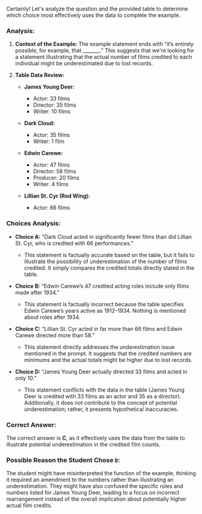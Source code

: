 Certainly! Let's analyze the question and the provided table to determine which choice most effectively uses the data to complete the example.

### Analysis:

1. **Context of the Example:**
   The example statement ends with “it’s entirely possible, for example, that _______.” This suggests that we're looking for a statement illustrating that the actual number of films credited to each individual might be underestimated due to lost records.

2. **Table Data Review:**

   - **James Young Deer:** 
     - Actor: 33 films
     - Director: 35 films
     - Writer: 10 films

   - **Dark Cloud:** 
     - Actor: 35 films
     - Writer: 1 film

   - **Edwin Carewe:** 
     - Actor: 47 films
     - Director: 58 films
     - Producer: 20 films
     - Writer: 4 films

   - **Lillian St. Cyr (Red Wing):**
     - Actor: 66 films

### Choices Analysis:

- **Choice A:** “Dark Cloud acted in significantly fewer films than did Lillian St. Cyr, who is credited with 66 performances.”
  - This statement is factually accurate based on the table, but it fails to illustrate the possibility of underestimation of the number of films credited. It simply compares the credited totals directly stated in the table.
  
- **Choice B:** “Edwin Carewe’s 47 credited acting roles include only films made after 1934.”
  - This statement is factually incorrect because the table specifies Edwin Carewe’s years active as 1912–1934. Nothing is mentioned about roles after 1934.

- **Choice C:** “Lillian St. Cyr acted in far more than 66 films and Edwin Carewe directed more than 58.”
  - This statement directly addresses the underestimation issue mentioned in the prompt. It suggests that the credited numbers are minimums and the actual totals might be higher due to lost records.

- **Choice D:** “James Young Deer actually directed 33 films and acted in only 10.”
  - This statement conflicts with the data in the table (James Young Deer is credited with 33 films as an actor and 35 as a director). Additionally, it does not contribute to the concept of potential underestimation; rather, it presents hypothetical inaccuracies.

### Correct Answer:
The correct answer is **C**, as it effectively uses the data from the table to illustrate potential underestimation in the credited film counts.

### Possible Reason the Student Chose `D`:
The student might have misinterpreted the function of the example, thinking it required an amendment to the numbers rather than illustrating an underestimation. They might have also confused the specific roles and numbers listed for James Young Deer, leading to a focus on incorrect rearrangement instead of the overall implication about potentially higher actual film credits.